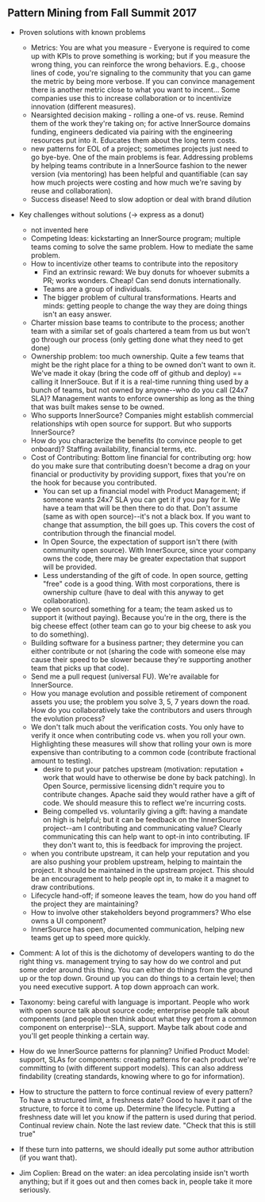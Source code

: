 ## Pattern Mining from Fall Summit 2017
* Proven solutions with known problems
    - Metrics: You are what you measure - Everyone is required to come up with KPIs to prove something is working; but if you measure the wrong thing, you can reinforce the wrong behaviors. E.g., choose lines of code, you're signaling to the community that you can game the metric by being more verbose. If you can convince management there is another metric close to what you want to incent... Some companies use this to increase collaboration or to incentivize innovation (different measures). 
    - Nearsighted decision making - rolling a one-of vs. reuse. Remind them of the work they're taking on; for active InnerSource domains funding, engineers dedicated via pairing with the engineering resources put into it. Educates them about the long term costs.
    - new patterns for EOL of a project; sometimes projects just need to go bye-bye. One of the main problems is fear. Addressing problems by helping teams contribute in a InnerSource fashion to the newer version (via mentoring) has been helpful and quantifiable (can say how much projects were costing and how much we're saving by reuse and collaboration).
    - Success disease! Need to slow adoption or deal with brand dilution

* Key challenges without solutions (-> express as a donut)
    - not invented here
    - Competing Ideas: kickstarting an InnerSource program; multiple teams coming to solve the same problem. How to mediate the same problem.
    - How to incentivize other teams to contribute into the repository
        - Find an extrinsic reward: We buy donuts for whoever submits a PR; works wonders. Cheap! Can send donuts internationally.
        - Teams are a group of individuals.
        - The bigger problem of cultural transformations. Hearts and minds: getting people to change the way they are doing things isn't an easy answer.
    - Charter mission base teams to contribute to the process; another team with a similar set of goals chartered a team from us but won't go through our process (only getting done what they need to get done)
    - Ownership problem: too much ownership. Quite a few teams that might be the right place for a thing to be owned don't want to own it. We've made it okay (bring the code off of github and deploy) == calling it InnerSouce. But if it is a real-time running thing used by a bunch of teams, but not owned by anyone--who do you call (24x7 SLA)? Management wants to enforce ownership as long as the thing that was built makes sense to be owned.
    - Who supports InnerSource? Companies might establish commercial relationships wtih open source for support. But who supports InnerSource?
    - How do you characterize the benefits (to convince people to get onboard)? Staffing availability, financial terms, etc.
    - Cost of Contributing: Bottom line financial for contributing org: how do you make sure that contributing doesn't become a drag on your financial or productivity by providing support, fixes that you're on the hook for because you contributed.
        - You can set up a financial model with Product Management; if someone wants 24x7 SLA you can get it if you pay for it. We have a team that will be then there to do that. Don't assume (same as with open source)--it's not a black box. If you want to change that assumption, the bill goes up. This covers the cost of contribution through the financial model.
        - In Open Source, the expectation of support isn't there (with community open source). With InnerSource, since your company owns the code, there may be greater expectation that support will be provided.
        - Less understanding of the gift of code. In open source, getting "free" code is a good thing. With most corporations, there is ownership culture (have to deal with this anyway to get collaboration).
    - We open sourced something for a team; the team asked us to support it (without paying). Because you're in the org, there is the big cheese effect (other team can go to your big cheese to ask you to do something).
    - Building software for a business partner; they determine you can either contribute or not (sharing the code with someone else may cause their speed to be slower because they're supporting another team that picks up that code).
    - Send me a pull request (universal FU). We're available for InnerSource.
    - How you manage evolution and possible retirement of component assets you use; the problem you solve 3, 5, 7 years down the road. How do you collaboratively take the contributors and users through the evolution process?
    - We don't talk much about the verification costs. You only have to verify it once when contributing code vs. when you roll your own. Highlighting these measures will show that rolling your own is more expensive than contributing to a common code (contribute fractional amount to testing). 
         - desire to put your patches upstream (motivation: reputation + work that would have to otherwise be done by back patching). In Open Source, permissive licensing didn't require you to contribute changes. Apache said they would rather have a gift of code. We should measure this to reflect we're incurring costs.
         - Being compelled vs. voluntarily giving a gift: having a mandate on high is helpful; but it can be feedback on the InnerSource project--am I contributing and communicating value? Clearly communicating this can help want to opt-in into contributing. IF they don't want to, this is feedback for improving the project.
    - when you contribute upstream, it can help your reputation and you are also pushing your problem upstream, helping to maintain the project. It should be maintained in the upstream project. This should be an encouragement to help people opt in, to make it a magnet to draw contributions.
    - Lifecycle hand-off; if someone leaves the team, how do you hand off the project they are maintaining?
    - How to involve other stakeholders beyond programmers? Who else owns a UI component?
    - InnerSource has open, documented communication, helping new teams get up to speed more quickly.

* Comment: A lot of this is the dichotomy of developers wanting to do the right thing vs. management trying to say how do we control and put some order around this thing. You can either do things from the ground up or the top down. Ground up you can do things to a certain level; then you need executive support. A top down approach can work.
* Taxonomy: being careful with language is important. People who work with open source talk about source code; enterprise people talk about components (and people then think about what they get from a common component on enterprise)--SLA, support. Maybe talk about code and you'll get people thinking a certain way.
* How do we InnerSource patterns for planning? Unified Product Model: support, SLAs for components: creating patterns for each product we're committing to (with different support models). This can also address findability (creating standards, knowing where to go for information).
* How to structure the pattern to force continual review of every pattern? To have a structured limit, a freshness date? Good to have it part of the structure, to force it to come up. Determine the lifecycle. Putting a freshness date will let you know if the pattern is used during that period. Continual review chain. Note the last review date. "Check that this is still true"
* If these turn into patterns, we should ideally put some author attribution (if you want that).
* Jim Coplien: Bread on the water: an idea percolating inside isn't worth anything; but if it goes out and then comes back in, people take it more seriously.
